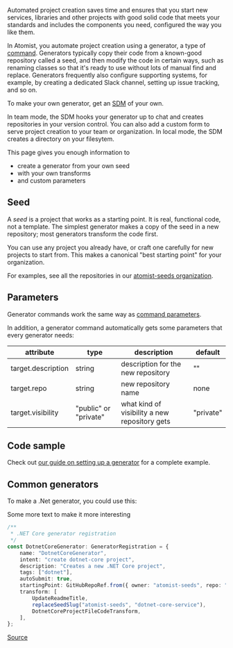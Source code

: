Automated project creation saves time and ensures that you start new services,
libraries and other projects with good solid code that meets your standards
and includes the components you need, configured the way you like them.

In Atomist, you automate project creation using a generator, a type of [command][].
Generators typically copy their code from a known-good repository called a seed,
and then modify the code in certain ways, such as renaming classes so that it's
ready to use without lots of manual find and replace. Generators frequently also
configure supporting systems, for example, by creating a dedicated
Slack channel, setting up issue tracking, and so on.

To make your own generator, get an [SDM][sdm-project] of your own.

In team mode, the SDM hooks your generator up to chat and creates repositories
in your version control. You can also add a custom form to serve project creation
to your team or organization.  In local mode, the SDM creates a directory on your filesytem.

This page gives you enough information to

* create a generator from your own seed
* with your own transforms
* and custom parameters

[sdm-project]: sdm.md (Atomist SDM Project)
[command]: commands.md (Atomist SDM Commands)

## Seed

A _seed_ is a project that works as a starting point. It is real, functional code, not a
template. The simplest generator makes a copy of the seed in a new repository;
most generators transform the code first.

You can use any project you already have, or craft one carefully for new projects to start
from. This makes a canonical "best starting point" for your organization.

For examples, see all the repositories in our [atomist-seeds organization](https://github.com/atomist-seeds).

## Parameters

Generator commands work the same way as [command parameters](commands.md#command-parameters).

In addition, a generator command automatically gets some parameters that every generator needs:

| attribute    |  type  | description | default |
| -------------| ------ | ----------- | ------- |
| target.description | string | description for the new repository | "" |
| target.repo | string | new repository name | none |
| target.visibility | "public" or "private" | what kind of visibility a new repository gets | "private" |

[apidoc-generator-registration]: https://atomist.github.io/sdm/interfaces/_lib_api_registration_generatorregistration_.generatorregistration.html (API Doc for GeneratorRegistration)

## Code sample

Check out [our guide on setting up a generator](/developer/setting-up-generator/) for a complete example.

## Common generators

To make a .Net generator, you could use this:

Some more text to make it more interesting

<!-- atomist:code-snippet:start=lib/sdm/dotnetCore.ts#dotnetGenerator -->
```typescript
/**
 * .NET Core generator registration
 */
const DotnetCoreGenerator: GeneratorRegistration = {
    name: "DotnetCoreGenerator",
    intent: "create dotnet-core project",
    description: "Creates a new .NET Core project",
    tags: ["dotnet"],
    autoSubmit: true,
    startingPoint: GitHubRepoRef.from({ owner: "atomist-seeds", repo: "dotnet-core-service", branch: "master" }),
    transform: [
        UpdateReadmeTitle,
        replaceSeedSlug("atomist-seeds", "dotnet-core-service"),
        DotnetCoreProjectFileCodeTransform,
    ],
};
```
<!-- atomist:docs-sdm:codeSnippetInline: Snippet 'dotnetGenerator' found in https://raw.githubusercontent.com/atomist/samples/master/lib/sdm/dotnetCore.ts -->
<div class="sample-code"><a href="https://github.com/atomist/samples/tree/master/lib/sdm/dotnetCore.ts#L72-L87" target="_blank">Source</a></div>
<!-- atomist:code-snippet:end -->

